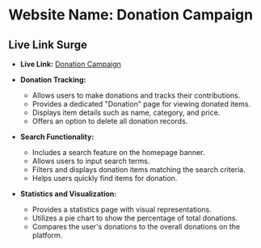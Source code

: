 
# Website Name: Donation Campaign

## Live Link Surge
- **Live Link:** [Donation Campaign](http://donation-campaign-mahfuz.surge.sh/)

* **Donation Tracking:**
  - Allows users to make donations and tracks their contributions.
  - Provides a dedicated "Donation" page for viewing donated items.
  - Displays item details such as name, category, and price.
  - Offers an option to delete all donation records.

* **Search Functionality:**
  - Includes a search feature on the homepage banner.
  - Allows users to input search terms.
  - Filters and displays donation items matching the search criteria.
  - Helps users quickly find items for donation.

* **Statistics and Visualization:**
  - Provides a statistics page with visual representations.
  - Utilizes a pie chart to show the percentage of total donations.
  - Compares the user's donations to the overall donations on the platform.

